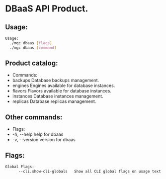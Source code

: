 # DBaaS API Product.

## Usage:
```bash
Usage:
  ./mgc dbaas [flags]
  ./mgc dbaas [command]
```

## Product catalog:
- Commands:
- backups     Database backups management.
- engines     Engines available for database instances.
- flavors     Flavors available for database instances.
- instances   Database instances management.
- replicas    Database replicas management.

## Other commands:
- Flags:
- -h, --help      help for dbaas
- -v, --version   version for dbaas

## Flags:
```bash
Global Flags:
      --cli.show-cli-globals   Show all CLI global flags on usage text
```


